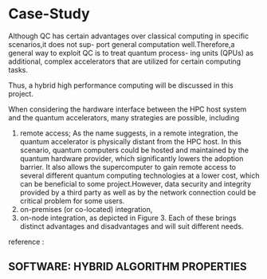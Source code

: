 # Case-Study

 Although QC has certain advantages over classical computing in specific scenarios,it does not sup-
port general computation well.Therefore,a general way to exploit QC is to treat quantum process-
ing units (QPUs) as additional, complex accelerators that are utilized for certain computing tasks.

Thus, a hybrid high performance computing will be discussed in this project.

When considering the hardware interface between the HPC host system and the quantum accelerators, many
strategies are possible, including 
1. remote access; As the name suggests, in a remote integration, the quantum accelerator is physically distant from the HPC host. In this scenario,
  quantum computers could be hosted and maintained by the quantum hardware provider, which significantly lowers the adoption barrier. It also allows the
  supercomputer to gain remote access to several different quantum computing technologies at a lower cost, which can be beneficial to some project.However,
  data security and integrity provided by a third party as well as by the network connection could be critical problem for some users.
2.  on-premises (or co-located) integration,
3.  on-node integration,
as depicted in Figure 3. Each of these brings distinct advantages and disadvantages and will suit different needs.
 
reference :

## SOFTWARE: HYBRID ALGORITHM PROPERTIES

